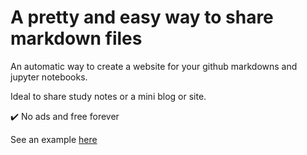 # A pretty and easy way to share markdown files

An automatic way to create a website for your github markdowns and jupyter notebooks. 

Ideal to share study notes or a mini blog or site.

✔️ No ads and free forever

See an example [here](https://showit.online/?ghrepo=microsoft%2FAI-For-Beginners)
